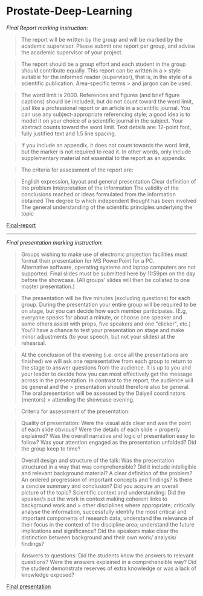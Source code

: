 # Prostate-Deep-Learning


_Final Report marking instruction_:

> The report will be written by the group and will be marked by the academic supervisor. Please submit one report per group, 
> and advise the academic supervisor of your project.

> The report should be a group effort and each student in the group should contribute equally. This report can be written in a > style suitable for the informed reader (supervisor), that is, in the style of a scientific publication. Area-specific terms > and jargon can be used.

> The word limit is 2000. References and figures (and brief figure captions) should be included, but do not count toward the 
> word limit, just like a professional report or an article in a scientific journal. You can use any subject-appropriate 
> referencing style; a good idea is to model it on your choice of a scientific journal in the subject. Your abstract counts 
> toward the word limit. Text details are: 12-point font, fully justified text and 1.5 line spacing. 

> If you include an appendix, it does not count towards the word limit, but the marker is not required to read it. In other 
> words, only include supplementary material not essential to the report as an appendix.

> The criteria for assessment of the report are:

> English expression, layout and general presentation
> Clear definition of the problem
> Interpretation of the information
> The validity of the conclusions reached or ideas formulated from the information obtained
> The degree to which independent thought has been involved
> The general understanding of the scientific principles underlying the topic


[Final-report](https://docs.google.com/document/d/1J17MVV7rLbTDQ5K3jzZzv3nALXPTQaqM0yUOXSXAcFc/edit?usp=sharing)
***


_Final presentation marking instruction_:

> Groups wishing to make use of electronic projection facilities must format their presentation for MS PowerPoint for a PC.  
> Alternative software, operating systems and laptop computers are not supported.  Final slides must be submitted here by 
> 11:59pm on the day before the showcase. (All groups' slides will then be collated to one master presentation.)

> The presentation will be five minutes (excluding questions) for each group. During the presentation your entire group will 
> be required to be on stage, but you can decide how each member participates. (E.g, everyone speaks for about a minute, or 
> choose one speaker and some others assist with props, five speakers and one "clicker", etc.) You'll have a chance to test 
> your presentation on stage and make minor adjustments (to your speech, but not your slides) at the rehearsal.

> At the conclusion of the evening (i.e. once all the presentations are finished) we will ask one representative from each 
> group to return to the stage to answer questions from the audience. It is up to you and your leader to decide how you can 
> most effectively get the message across in the presentation. In contrast to the report, the audience will be general and the > presentation should therefore also be general. The oral presentation will be assessed by the Dalyell coordinators (mentors) > attending the showcase evening.

> Criteria for assessment of the presentation:

> Quality of presentation: Were the visual aids clear and was the point of each slide obvious? Were the details of each slide > properly explained? Was the overall narrative and logic of presentation easy to follow?
> Was your attention engaged as the presentation unfolded?
> Did the group keep to time?

> Overall design and structure of the talk: Was the presentation structured in a way that was comprehensible? Did it include 
> intelligible and relevant background material? A clear definition of the problem? An ordered progression of important
> concepts and findings? Is there a concise summary and conclusion? Did you acquire an overall picture of the topic?
> Scientific context and understanding: Did the speaker/s put the work in context making coherent links to background work and > other disciplines where appropriate; critically analyse the information, successfully identify the most critical and 
> important components of research data, understand the relevance of their focus in the context of the discipline area; 
> understand the future implications and significance? Did the speakers make clear the distinction between background and 
> their own work/ analysis/ findings?

> Answers to questions: Did the students know the answers to relevant questions? Were the answers explained in a comprehensible way? Did the student demonstrate reserves of extra knowledge or was a lack of knowledge exposed?


[Final presentation](https://docs.google.com/presentation/d/1zCxXqPKQvmjdx1TnQk6hia9lnGsjbgGn37BWwax3OFE/edit?usp=sharing)
